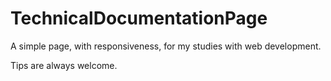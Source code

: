 # TechnicalDocumentationPage

A simple page, with responsiveness, for my studies with web development.

Tips are always welcome.
